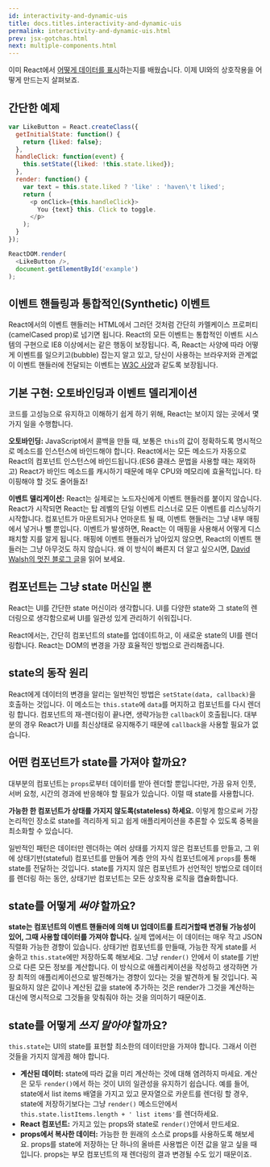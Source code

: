 ```yaml
---
id: interactivity-and-dynamic-uis
title: docs.titles.interactivity-and-dynamic-uis
permalink: interactivity-and-dynamic-uis.html
prev: jsx-gotchas.html
next: multiple-components.html
---
```


이미 React에서 [어떻게 데이터를 표시](/react/docs/displaying-data-ko-KR.html)하는지를 배웠습니다. 이제 UI와의 상호작용을 어떻게 만드는지 살펴보죠.

## 간단한 예제

```javascript
var LikeButton = React.createClass({
  getInitialState: function() {
    return {liked: false};
  },
  handleClick: function(event) {
    this.setState({liked: !this.state.liked});
  },
  render: function() {
    var text = this.state.liked ? 'like' : 'haven\'t liked';
    return (
      <p onClick={this.handleClick}>
        You {text} this. Click to toggle.
      </p>
    );
  }
});

ReactDOM.render(
  <LikeButton />,
  document.getElementById('example')
);
```

## 이벤트 핸들링과 통합적인(Synthetic) 이벤트

React에서의 이벤트 핸들러는 HTML에서 그러던 것처럼 간단히 카멜케이스 프로퍼티(camelCased prop)로 넘기면 됩니다. React의 모든 이벤트는 통합적인 이벤트 시스템의 구현으로 IE8 이상에서는 같은 행동이 보장됩니다. 즉, React는 사양에 따라 어떻게 이벤트를 일으키고(bubble) 잡는지 알고 있고, 당신이 사용하는 브라우저와 관계없이 이벤트 핸들러에 전달되는 이벤트는 [W3C 사양](http://www.w3.org/TR/DOM-Level-3-Events/)과 같도록 보장됩니다.

## 기본 구현: 오토바인딩과 이벤트 델리게이션
<a name="under-the-hood-autobinding-and-event-delegation"></a>

코드를 고성능으로 유지하고 이해하기 쉽게 하기 위해, React는 보이지 않는 곳에서 몇 가지 일을 수행합니다.

**오토바인딩:** JavaScript에서 콜백을 만들 때, 보통은 `this`의 값이 정확하도록 명시적으로 메소드를 인스턴스에 바인드해야 합니다. React에서는 모든 메소드가 자동으로 React의 컴포넌트 인스턴스에 바인드됩니다.(ES6 클래스 문법을 사용할 때는 재외하고) React가 바인드 메소드를 캐시하기 때문에 매우 CPU와 메모리에 효율적입니다. 타이핑해야 할 것도 줄어들죠!

**이벤트 델리게이션:** React는 실제로는 노드자신에게 이벤트 핸들러를 붙이지 않습니다. React가 시작되면 React는 탑 레벨의 단일 이벤트 리스너로 모든 이벤트를 리스닝하기 시작합니다. 컴포넌트가 마운트되거나 언마운트 될 때, 이벤트 핸들러는 그냥 내부 매핑에서 넣거나 뺄 뿐입니다. 이벤트가 발생하면, React는 이 매핑을 사용해서 어떻게 디스패치할 지를 알게 됩니다. 매핑에 이벤트 핸들러가 남아있지 않으면, React의 이벤트 핸들러는 그냥 아무것도 하지 않습니다. 왜 이 방식이 빠른지 더 알고 싶으시면, [David Walsh의 멋진 블로그 글](http://davidwalsh.name/event-delegate)을 읽어 보세요.

## 컴포넌트는 그냥 state 머신일 뿐

React는 UI를 간단한 state 머신이라 생각합니다. UI를 다양한 state와 그 state의 렌더링으로 생각함으로써 UI를 일관성 있게 관리하기 쉬워집니다.

React에서는, 간단히 컴포넌트의 state를 업데이트하고, 이 새로운 state의 UI를 렌더링합니다. React는 DOM의 변경을 가장 효율적인 방법으로 관리해줍니다.

## state의 동작 원리

React에게 데이터의 변경을 알리는 일반적인 방법은 `setState(data, callback)`을 호출하는 것입니다. 이 메소드는 `this.state`에 `data`를 머지하고 컴포넌트를 다시 렌더링 합니다. 컴포넌트의 재-렌더링이 끝나면, 생략가능한 `callback`이 호출됩니다. 대부분의 경우 React가 UI를 최신상태로 유지해주기 때문에 `callback`을 사용할 필요가 없습니다.

## 어떤 컴포넌트가 state를 가져야 할까요?

대부분의 컴포넌트는 `props`로부터 데이터를 받아 렌더할 뿐입니다만, 가끔 유저 인풋, 서버 요청, 시간의 경과에 반응해야 할 필요가 있습니다. 이럴 때 state를 사용합니다.

**가능한 한 컴포넌트가 상태를 가지지 않도록(stateless) 하세요.** 이렇게 함으로써 가장 논리적인 장소로 state를 격리하게 되고 쉽게 애플리케이션을 추론할 수 있도록 중복을 최소화할 수 있습니다.

일반적인 패턴은 데이터만 렌더하는 여러 상태를 가지지 않은 컴포넌트를 만들고, 그 위에 상태기반(stateful) 컴포넌트를 만들어 계층 안의 자식 컴포넌트에게 `props`를 통해 state를 전달하는 것입니다. state를 가지지 않은 컴포넌트가 선언적인 방법으로 데이터를 렌더링 하는 동안, 상태기반 컴포넌트는 모든 상호작용 로직을 캡슐화합니다.

## state를 어떻게 *써야* 할까요?

**state는 컴포넌트의 이벤트 핸들러에 의해 UI 업데이트를 트리거할때 변경될 가능성이 있어, 그때 사용할 데이터를 가져야 합니다.** 실제 앱에서는 이 데이터는 매우 작고 JSON 직렬화 가능한 경향이 있습니다. 상태기반 컴포넌트를 만들때, 가능한 작게 state를 서술하고 `this.state`에만 저장하도록 해보세요. 그냥 `render()` 안에서 이 state를 기반으로 다른 모든 정보를 계산합니다. 이 방식으로 애플리케이션을 작성하고 생각하면 가장 최적의 애플리케이션으로 발전해가는 경향이 있다는 것을 발견하게 될 것입니다. 꼭 필요하지 않은 값이나 계산된 값을 state에 추가하는 것은 render가 그것을 계산하는 대신에 명시적으로 그것들을 맞춰줘야 하는 것을 의미하기 때문이죠.

## state를 어떻게 *쓰지 말아야* 할까요?

`this.state`는 UI의 state를 표현할 최소한의 데이터만을 가져야 합니다. 그래서 이런 것들을 가지지 않게끔 해야 합니다.

* **계산된 데이터:** state에 따라 값을 미리 계산하는 것에 대해 염려하지 마세요. 계산은 모두 `render()`에서 하는 것이 UI의 일관성을 유지하기 쉽습니다. 예를 들어, state에서 list items 배열을 가지고 있고 문자열으로 카운트를 렌더링 할 경우, state에 저장하기보다는 그냥 `render()` 메소드안에서 `this.state.listItems.length + ' list items'`를 렌더하세요.
* **React 컴포넌트:** 가지고 있는 props와 state로 `render()`안에서 만드세요.
* **props에서 복사한 데이터:** 가능한 한 원래의 소스로 props를 사용하도록 해보세요. props를 state에 저장하는 단 하나의 올바른 사용법은 이전 값을 알고 싶을 때입니다. props는 부모 컴포넌트의 재 렌더링의 결과 변경될 수도 있기 때문이죠.
